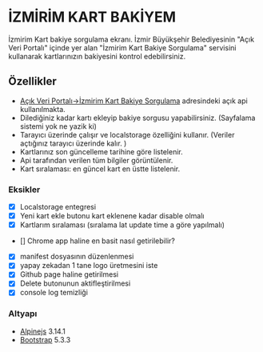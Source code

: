 # İZMİRİM KART BAKİYEM #

İzmirim Kart bakiye sorgulama ekranı. İzmir Büyükşehir Belediyesinin "Açık Veri Portalı" içinde yer alan "İzmirim Kart Bakiye Sorgulama" servisini kullanarak kartlarınızın bakiyesini kontrol edebilirsiniz.

## Özellikler ##

- [Açık Veri Portalı->İzmirim Kart Bakiye Sorgulama](https://acikveri.bizizmir.com/tr/dataset/izmirim-kart-bakiye-sorgulama/resource/4f6b8d92-bf86-4707-98d4-6f1b29758062) adresindeki açık api kullanılmakta.
- Dilediğiniz kadar kartı ekleyip bakiye sorgusu yapabilirsiniz. (Sayfalama sistemi yok ne yazik ki)
- Tarayıcı üzerinde çalışır ve localstorage özelliğini kullanır. (Veriler açtığınız tarayıcı üzerinde kalır. )
- Kartlarınız son güncelleme tarihine göre listelenir.
- Api tarafından verilen tüm bilgiler görüntülenir.
- Kart sıralaması: en güncel kart en üstte listelenir.

### Eksikler ###

- [X] Localstorage entegresi
- [X] Yeni kart ekle butonu kart eklenene kadar disable olmalı
- [X] Kartlarım sıralaması (sıralama lat update time a göre yapılmalı)
- [] Chrome app haline en basit nasıl getirilebilir?
- [X] manifest dosyasının düzenlenmesi
- [X] yapay zekadan 1 tane logo üretmesini iste
- [X] Github page haline getirilmesi
- [X] Delete butonunun aktifleştirilmesi
- [X] console log temizliği

### Altyapı ###

- [Alpinejs](https://github.com/alpinejs/alpine) 3.14.1
- [Bootstrap](https://getbootstrap.com/docs/5.3/getting-started/introduction/) 5.3.3
